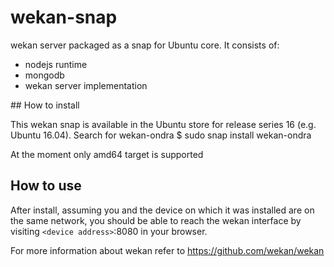 # wekan-snap

wekan server packaged as a snap for Ubuntu core. It consists of:
  - nodejs runtime
  - mongodb
  - wekan server implementation

## How to install

This wekan snap is available in the Ubuntu store for release series 16 (e.g. Ubuntu 16.04). Search for wekan-ondra
$ sudo snap install wekan-ondra

At the moment only amd64 target is supported

## How to use

After install, assuming you and the device on which it was installed are on the same network, you should be able to reach the wekan interface by visiting `<device address>`:8080 in your browser.

For more information about wekan refer to https://github.com/wekan/wekan
